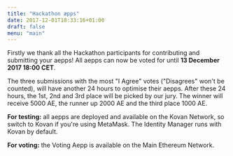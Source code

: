 ```yaml
---
title: "Hackathon æpps"
date: 2017-12-01T18:33:16+01:00
draft: false
menu: "main"
---
```


Firstly we thank all the Hackathon participants for contributing and submitting your aepps! All aepps can now be voted for until **13 December 2017 18:00 CET**.

The three submissions with the most "I Agree" votes ("Disagrees" won't be counted), will have another 24 hours to optimise their aepps. After these 24 hours, the 1st, 2nd and 3rd place will be picked by our jury. The winner will receive 5000 AE, the runner up 2000 AE and the third place 1000 AE.

**For testing:** all aepps are deployed and available on the Kovan Network, so switch to Kovan if you're using MetaMask. The Identity Manager runs with Kovan by default.

**For voting:** the Voting Aepp is available on the Main Ethereum Network.
